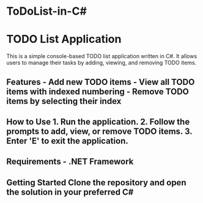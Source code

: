 # ToDoList-in-C#
# TODO List Application 
This is a simple console-based TODO list application written in C#. 
It allows users to manage their tasks by adding, viewing, and removing TODO items. 
## Features - Add new TODO items - View all TODO items with indexed numbering - Remove TODO items by selecting their index 
## How to Use 1. Run the application. 2. Follow the prompts to add, view, or remove TODO items. 3. Enter 'E' to exit the application. 
## Requirements - .NET Framework 
## Getting Started Clone the repository and open the solution in your preferred C#

